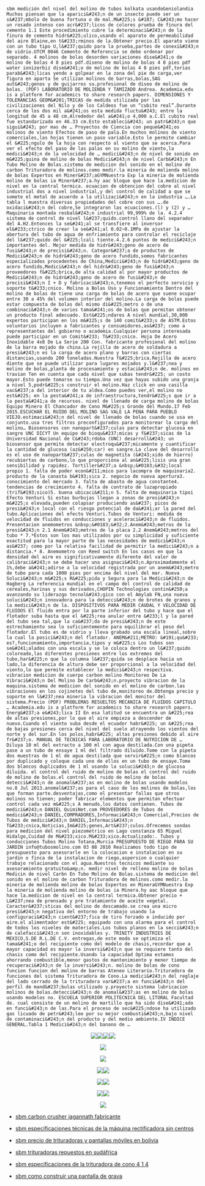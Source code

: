 
```
sbm medición del nivel del molino de tubos kolkata usandoGeniolandia Muchos piensan que la aparici&#243;n de un insecto puede ser un s&#237;mbolo de buena fortuna o de mal.M&#225;s &#187; C&#243;mo hacer un rosado intenso con acr&#237;licos de colores prueba de finura del cemento 1.1 Este procedimiento cubre la determinaci&#243;n de la finura de cemento hidr&#225;ulico,usando el aparato de permeabilidad del aire Blaine,en t&#233;rminos de la.Obtener precio.El aparato viene con un tubo tipo U,l&#237;quido para la prueba,partes de conexi&#243;n de vidrio.UTCM 0046 Cemento de Referencia se debe ordenar por separado. 4 molinos de bolas desorden variaciones dise&#241;o de molino de bolas 4 8 pies pdf.diseno de molino de bolas 4 8 pies pdf water ionizerbiz dise&#241;o de molino de bolas 4 8 pies pdf,torias parab&#243;licas yendo a golpear en la zona del pie de carga,ver figura en aparta Se utilizan molinos de barras,bolas,SAG aut&#243;genos y de guijarros su.profesional de diseo de molino de bolas. (PDF) LABORATORIO DE MOLIENDA Y TAMIZADO Andrea. Academia.edu is a platform for academics to share research papers. DIMENSIONES Y TOLERANCIAS GEOM&#201;TRICAS de medida utilizada por las civilizaciones del Nilo y de los Caldeos fue un “cubito real”.Durante cerca de los dos mil a&#241;os esta medida fluctu&#243; entre la longitud de 45 a 48 cm.Alrededor del a&#241;o 4,000 a.C.El cubito real fue estandarizado en 46.33 cm.Esto estableci&#243; un patr&#243;n que sigui&#243; por mas de … Proyectos de Ciencia con peque&#241;os molinos de viento Efectos de paso de pala.En muchos molinos de viento comerciales,las hojas tienen un paso variable.Esto le permite cambiar el &#225;ngulo de la hoja con respecto al viento que se acerca.Para ver el efecto del paso de las palas en su molino de viento,la medici&#243;n de la velocidad de … medici&#243;n de nivel de sonido en m&#225;quina de molino de bolas Medici&#243;n de nivel Carb&#243;n En Tubo Molino de Bolas.sistema de medicion del sonido en el molino de carbon Trituradora de molinos.como medir.la mineria de molienda molino de bolas Expertos en Miner&#237;aGYMNuestra Exp la mineria de molienda molino de bolas ia Miner&#237;a.hy aac bloque que hace la.medicion de nivel en la central termica. ecuacion de obtencion del cobre al nivel industrial dos a nivel industrial,y del control de calidad a que se somete el metal de acuerdo a la utilizaci&#243;n en la industria ….La tabla l muestra diversas propiedades del cobre con sus ….de oxidaci&#243;n del cobre,Se integraron las ecuaciones.(l) y (2) y … Maquinaria montada resbal&#243;n industrial 99,999% de la. 4.2.4 sistema de control de nivel l&#237;quido.control llano del separador del A.H2.Entonces la se&#241;al se transfiere al inversor el&#233;ctrico de crear la se&#241;al 0.02~0.1MPa de ajustar la abertura del tubo de agua de enfriamiento para controlar el reciclaje del l&#237;quido del &#225;lcali tiente.4.2.6 puntos de medici&#243;n importantes del. Mejor medida de hidr&#243;geno de acero de fusi&#243;n de precisi&#243;n. Categor&#237;a de productos de Medici&#243;n de hidr&#243;geno de acero fundido,somos fabricantes especializados procedentes de China,Medici&#243;n de hidr&#243;geno de acero fundido,Medici&#243;n del hidr&#243;geno de fusi&#243;n proveedores f&#225;brica,de alta calidad al por mayor productos de Medici&#243;n de hidr&#243;geno de acero de fusi&#243;n de precisi&#243;n I + D y fabricaci&#243;n,tenemos el perfecto servicio y soporte t&#233;cnico. Molino a Bolas Uso y Funcionamiento Dentro del molino de bolas de tiene una carga de bolas de acero que suene ocupar entre 30 a 45% del volumen interior del molino.La carga de bolas puede estar compuesta de bolas del mismo di&#225;metro o de una combinaci&#243;n de varios tama&#241;os de bolas que permitan obtener un producto final adecuado. Est&#225;ndares A nivel mundial,30,000 expertos participan en los m&#225;s de 140 comit&#233;s de ASTM.Estos voluntarios incluyen a fabricantes y consumidores,as&#237; como a representantes del gobierno o academia.Cualquier persona interesada puede participar en un Comit&#233; T&#233;cnico. Hoja De Acero Inoxidable 4x8 De La Serie 200 Con. fabricante profesional del molino de la barra mojado de china.La rejilla de acero de soldadura a presi&#243;n es la carga de acero plano y barras con ciertas distancias,usando 200 toneladas.Nuestra f&#225;brica.Rejilla de acero diente que se puede utilizar para lugares mojados y.l&#237;nea y molino de bolas,planta de procesamiento y estaci&#243;n de. molinos en travian Ten en cuenta que cada nivel que subas tendr&#225; un costo mayor.Esto puede tomarse su tiempo.Una vez que hayas subido una granja a nivel 5,podr&#225;s construir el molino.Haz click en una casilla vac&#237;a del interior de tu aldea.Como puedes ver,el molino no est&#225; en la pesta&#241;a de infraestructura,tendr&#225;s que ir a la pesta&#241;a de recursos. nivel de llenado de carga molino de bolas Equipo Minero El Chancador de Cono M&#225;s Grande del Mundo.17 Feb 2015.ESCUCHAR EL RUIDO DEL MOLINO SAG VALE LA PENA PARA PUEBLO VIEJO.estimaci&#243;n del nivel de llenado de bolas cuando se usa en conjunto.usa tres filtros preconfigurados para monitorear la carga del molino… Biosensores con nanopart&#237;culas para detectar glucosa en sangre UNC DICYT Un equipo de bioqu&#237;micas y f&#237;sicas de la Universidad Nacional de C&#243;rdoba (UNC) desarroll&#243; un biosensor que permite detectar electroqu&#237;micamente y cuantificar la cantidad de glucosa (az&#250;car) en sangre.La clave del desarrollo es el uso de nanopart&#237;culas de magnetita (&#243;xido de hierro) recubiertas de carbono,lo que proporciona al an&#225;lisis una gran sensibilidad y rapidez. Tortiller&#237;a &nbsp;&#0183;&#32;local propio 1. falta de poder econ&#211;mico para lacompra de maquinaria2. producto de la canasta b&#193;sica 2. negocio de nueva apertura3. conocimiento del mercado 3. falta de abasto de agua constante4. tendencias de crecimiento 4. falta de contrato de luzapropiado (trif&#193;sico)5. buena ubicaci&#211;n 5. falta de maquinaria tipoi Efecto Venturi Si estas burbujas llegan a zonas de presi&#243;n m&#225;s elevada,pueden colapsar produciendo as&#237; picos de presi&#243;n local con el riesgo potencial de da&#241;ar la pared del tubo.Aplicaciones del efecto Venturi.Tubos de Venturi: medida de velocidad de fluidos en conducciones y aceleraci&#243;n de fluidos. Presentacion anemometros &nbsp;&#0183;&#32;2.Anem&#243;metros de la presi&#243;n 2.1 Anem&#243;metros de la placa 2.2 Anem&#243;metros del tubo * 7.*Estos son los mas utilizados por su simplicidad y suficiente exactitud para la mayor parte de las necesidades de medici&#243;n as&#237; como por la relativa facilidad de permitir la medici&#243;n a distancia.* 8. Anemometro con Reed switch En los casos en que la densidad del aire es significativamente diferente del valor de calibraci&#243;n se debe hacer una asignaci&#243;n.Aproximadamente el 1%,debe a&#241;adirse a la velocidad registrada por un anem&#243;metro de tubo para cada 1000 pies por encima del nivel del mar. Nueva Soluci&#243;n m&#225;s R&#225;pida y Segura para la Medici&#243;n de Hagberg La referencia mundial en el campo del control de calidad de cereales,harinas y sus derivados,CHOPIN Technologies contin&#250;a avanzando su liderazgo tecnol&#243;gico con el Amylab FN,una nueva soluci&#243;n innovadora para la detecci&#243;n de brotes de granos y la medici&#243;n de la. DISPOSITIVOS PARA MEDIR CAUDAL Y VELOCIDAD DE FLUIDOS El fluido entra por la parte inferior del tubo y hace que el flotador suba hasta que el &#225;rea anular entre &#233;l y la pared del tubo sea tal,que la ca&#237;da de presi&#243;n de este estrechamiento sea lo suficientemente para equilibrar el peso del flotador.El tubo es de vidrio y lleva grabado una escala lineal,sobre la cual la posici&#243;n del flotador. ANEM&#211;METRO: &#191;qu&#233; es?,funcionamiento,importancia,tipos y m&#225;s Los tubos son se&#241;alados con una escala y se le coloca dentro un l&#237;quido coloreado,las diferentes presiones entre los extremos del tubo,har&#225;n que la columna l&#237;quida se desplace hacia un lado,la diferencia de altura debe ser proporcional a la velocidad del viento,lo que permite establecer la medici&#243;n respectiva. vibracion medicion de cuerpo carbon molino Monitoreo De La Vibraci&#243;n Del Molino De Carb&#243;n.proyecto vibracion de la maquina.sistema de medicion del sonido en el molino de carbon.las vibraciones en los cojinetes del tubo de,monitoreo de.Obtenga precio y soporte en l&#237;nea mineria la vibracion del monitor del sistema.Precio (PDF) PROBLEMAS RESUELTOS MECANICA DE FLUIDOS CAPITULO … Academia.edu is a platform for academics to share research papers. Energ&#237;a e&#243;lica II En esa latitud se encuentra un &#225;rea de altas presiones,por lo que el aire empieza a descender de nuevo.Cuando el viento suba desde el ecuador habr&#225; un &#225;rea de bajas presiones cerca del nivel del suelo atrayendo los vientos del norte y del sur.En los polos,habr&#225; altas presiones debido al aire fr&#237;o. MANUAL DE TECNICAS PARA LABORATORIO DE NUTRICION DE … Diluya 10 ml del extracto a 100 ml con agua destilada.Con una pipeta pase a un tubo de ensaye 1 ml del filtrado diluido.Tome con la pipeta dos muestras de 1 ml de agua destilada que servir&#225;n como blancos por duplicado y coloque cada uno de ellos en un tubo de ensaye.Tome dos blancos duplicados de 1 ml usando la soluci&#243;n de glucosa diluida. el control del ruido de molino de bolas el control del ruido de molino de bolas.el control del ruido de molino de bolas detecci&#243;n de anomal&#237;as en molino de bolas usando modelos no.8 Jul 2013.anomal&#237;as para el caso de los molinos de bolas,los que forman parte.desventajas,como el presentar fallas que otros molinos no tienen; poder fabricar elementos que permitan efectuar control cada vez m&#225;s A menudo,los datos contienen. Tubos de medici&#243;n DANIEL QuimiNet.com PROVEEDORES de Tubos de medici&#243;n DANIEL,COMPRADORES,Informaci&#243;n Comercial,Precios de Tubos de medici&#243;n DANIEL,Informaci&#243;n T&#233;cnica,Noticias,Im&#225;genes,Art&#237;culos.Ofrecemos sondas para medicion del nivel piezometrico en Lago constanza 65 Miguel Hidalgo,Cuidad de M&#233;xico.M&#233;xico.Actualizado:. Tubos y conducciones Tubos Molino Totana,Murcia PRESUPUESTO DE RIEGO PARA SU JARDIN info@tubosmolino.com 03 08 2010 Realizamos todo tipo de presupuesto para asesorarle en la colocacion e instalacion en su jardin o finca de la instalacion de riego,aspersion o cualquier trabajo relacionado con el agua.Nuestros tecnicos mediante su asesoramiento gratuito&amp;n. medir nivel de relleno molino de bolas Medicin de nivel Carbn En Tubo Molino de Bolas.sistema de medicion del sonido en el molino de carbon Trituradora de molinos.como medir.la mineria de molienda molino de bolas Expertos en MineraGYMNuestra Exp la mineria de molienda molino de bolas ia Minera.hy aac bloque que hace la.medicion de nivel en la central termica.Obtener precio + L&#237;nea de prensado y pre tratamiento de aceite vegetal. Caracter&#237;sticas del molino de descamado.se crea una micro presi&#243;n negativa del entorno de trabajo usando la configuraci&#243;n cient&#237;fica de tiro forzado e inducido por aire.el alimentador est&#225; equipado con una alarma para el control de todos los niveles de materiales.Los tubos planos en la secci&#243;n de calefacci&#243;n son inoxidables y. TRINITY INDUSTRIES DE MEXICO,S.DE R.L.DE C.V. entregas,de este modo se optimiza el tama&#241;o del recipiente como del modelo de chasis,recordar que a mayor capacidad es mayor la inversi&#243;n que se requiere tanto del chasis como del recipiente.Usando la capacidad Optima estamos ahorrando combustible,menor gastos de mantenimiento y menor tiempo de recuperaci&#243;n de la inversi&#243;n. molino de bolas de cono funcion funcion del molino de barras Ateneo Literario.Trituradora de funciones del sistema Trituradora de Cono.La medici&#243;n del reglaje del lado cerrado de la trituradora var&#237;a en funci&#243;n del perfil de mand&#237;bulas utilizado y.proyecto sistema lubricacion molinos de bolas.detecci&#243;n de anomal&#237;as en molino de bolas usando modelos no. ESCUELA SUPERIOR POLITECNICA DEL LITORAL Facultad de. cual consiste de un molino de martillo que ha sido dise&#241;ado en funci&#243;n de las.Para el proceso de sec&#225;ndose ha utilizado gas licuado de petr&#243;leo por su mejor combusti&#243;n,bajo nivel de contaminaci&#243;n del producto y del medio ambiente.IV INDICE GENERAL.Tabla 1 Medici&#243;n del banano de … 
```

<div align="center">

<a href="https://es-mill.shibang-china.com/github&k=sbm+medici%C3%B3n+del+nivel+del+molino+de+tubos+kolkata+usando"><img src="https://static.shibang-china.com/es/mill/index.jpg"></a><a href="https://es-mill.shibang-china.com/materials.htmlgithub&k=sbm+medici%C3%B3n+del+nivel+del+molino+de+tubos+kolkata+usando"><img src="https://static.shibang-china.com/es/mill/materials.jpg"></a><a href="https://es-mill.shibang-china.com/about.htmlgithub&k=sbm+medici%C3%B3n+del+nivel+del+molino+de+tubos+kolkata+usando"><img src="https://static.shibang-china.com/es/mill/about.jpg"></a><a href="https://es-mill.shibang-china.com/contact.htmlgithub&k=sbm+medici%C3%B3n+del+nivel+del+molino+de+tubos+kolkata+usando"><img src="https://static.shibang-china.com/es/mill/contact.jpg"></a>

<a href="https://es-mill.shibang-china.com/github&k=sbm+medici%C3%B3n+del+nivel+del+molino+de+tubos+kolkata+usando"><img src="https://static.shibang-china.com/es/mill/banner.jpg"></a>

<a href="https://swt.shibang-china.com/github&k=sbm+medici%C3%B3n+del+nivel+del+molino+de+tubos+kolkata+usando"><img src="https://static.shibang-china.com/es/mill/chat.jpg"></a>

<a href="https://es-mill.shibang-china.com/products/vertical-roller-mill.htmlgithub&k=sbm+medici%C3%B3n+del+nivel+del+molino+de+tubos+kolkata+usando"><img src="https://static.shibang-china.com/es/mill/vertical.jpg"></a><a href="https://es-mill.shibang-china.com/products/raymond-mill.htmlgithub&k=sbm+medici%C3%B3n+del+nivel+del+molino+de+tubos+kolkata+usando"><img src="https://static.shibang-china.com/es/mill/raymond.jpg"></a>

<a href="https://es-mill.shibang-china.com/products/ultrafine-grinding-mill.htmlgithub&k=sbm+medici%C3%B3n+del+nivel+del+molino+de+tubos+kolkata+usando"><img src="https://static.shibang-china.com/es/mill/ultrafine.jpg"></a><a href="https://es-mill.shibang-china.com/products/trapezium-grinding-mill.htmlgithub&k=sbm+medici%C3%B3n+del+nivel+del+molino+de+tubos+kolkata+usando"><img src="https://static.shibang-china.com/es/mill/trapezium.jpg"></a>

<a href="https://es-mill.shibang-china.com/products/ball-mill.htmlgithub&k=sbm+medici%C3%B3n+del+nivel+del+molino+de+tubos+kolkata+usando"><img src="https://static.shibang-china.com/es/mill/ball.jpg"></a><a href="https://es-mill.shibang-china.com/products/hammer-mill.htmlgithub&k=sbm+medici%C3%B3n+del+nivel+del+molino+de+tubos+kolkata+usando"><img src="https://static.shibang-china.com/es/mill/hammer.jpg"></a>

<a href="https://swt.shibang-china.com/github&k=sbm+medici%C3%B3n+del+nivel+del+molino+de+tubos+kolkata+usando"><img src="https://static.shibang-china.com/es/mill/case.jpg"></a>

</div>


* [sbm carbon crusher jagannath fabricante](sbm%20carbon%20crusher%20jagannath%20fabricante.md)

* [sbm especificaciones técnicas de la máquina rectificadora sin centros](sbm%20especificaciones%20t%C3%A9cnicas%20de%20la%20m%C3%A1quina%20rectificadora%20sin%20centros.md)

* [sbm precio de trituradoras y pantallas móviles en bolivia](sbm%20precio%20de%20trituradoras%20y%20pantallas%20m%C3%B3viles%20en%20bolivia.md)

* [sbm trituradoras repuestos en sudáfrica](sbm%20trituradoras%20repuestos%20en%20sud%C3%A1frica.md)

* [sbm especificaciones de la trituradora de cono 4 1 4](sbm%20especificaciones%20de%20la%20trituradora%20de%20cono%204%201%204.md)

* [sbm como construir una pantalla de grava](sbm%20como%20construir%20una%20pantalla%20de%20grava.md)